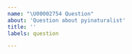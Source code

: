 ```yaml
---
name: "\U00002754 Question"
about: 'Question about pyinaturalist'
title: ''
labels: question

---
```


<!--
Note: For more open-ended questions, please create a new discussion:
https://github.com/orgs/pyinat/discussions
-->
